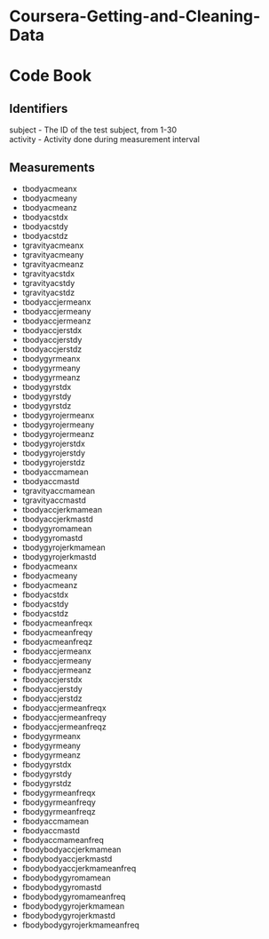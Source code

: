 # Coursera-Getting-and-Cleaning-Data 
<h1>Code Book</h1> 
 
<h2>Identifiers</h2> 
 
subject - The ID of the test subject, from 1-30<br /> 
activity - Activity done during measurement interval<br /> 
 
<h2>Measurements</h2> 
<ul> 
<li>tbodyacmeanx</li> 
<li>tbodyacmeany</li> 
<li>tbodyacmeanz</li> 
<li>tbodyacstdx</li> 
<li>tbodyacstdy</li> 
<li>tbodyacstdz</li> 
<li>tgravityacmeanx</li> 
<li>tgravityacmeany</li> 
<li>tgravityacmeanz</li> 
<li>tgravityacstdx</li> 
<li>tgravityacstdy</li> 
<li>tgravityacstdz</li> 
<li>tbodyaccjermeanx</li> 
<li>tbodyaccjermeany</li> 
<li>tbodyaccjermeanz</li> 
<li>tbodyaccjerstdx</li> 
<li>tbodyaccjerstdy</li> 
<li>tbodyaccjerstdz</li> 
<li>tbodygyrmeanx</li> 
<li>tbodygyrmeany</li> 
<li>tbodygyrmeanz</li> 
<li>tbodygyrstdx</li> 
<li>tbodygyrstdy</li> 
<li>tbodygyrstdz</li> 
<li>tbodygyrojermeanx</li> 
<li>tbodygyrojermeany</li> 
<li>tbodygyrojermeanz</li> 
<li>tbodygyrojerstdx</li> 
<li>tbodygyrojerstdy</li> 
<li>tbodygyrojerstdz</li> 
<li>tbodyaccmamean</li> 
<li>tbodyaccmastd</li> 
<li>tgravityaccmamean</li> 
<li>tgravityaccmastd</li> 
<li>tbodyaccjerkmamean</li> 
<li>tbodyaccjerkmastd</li> 
<li>tbodygyromamean</li> 
<li>tbodygyromastd</li> 
<li>tbodygyrojerkmamean</li> 
<li>tbodygyrojerkmastd</li> 
<li>fbodyacmeanx</li> 
<li>fbodyacmeany</li> 
<li>fbodyacmeanz</li> 
<li>fbodyacstdx</li> 
<li>fbodyacstdy</li> 
<li>fbodyacstdz</li> 
<li>fbodyacmeanfreqx</li> 
<li>fbodyacmeanfreqy</li> 
<li>fbodyacmeanfreqz</li> 
<li>fbodyaccjermeanx</li> 
<li>fbodyaccjermeany</li> 
<li>fbodyaccjermeanz</li> 
<li>fbodyaccjerstdx</li> 
<li>fbodyaccjerstdy</li> 
<li>fbodyaccjerstdz</li> 
<li>fbodyaccjermeanfreqx</li> 
<li>fbodyaccjermeanfreqy</li> 
<li>fbodyaccjermeanfreqz</li> 
<li>fbodygyrmeanx</li> 
<li>fbodygyrmeany</li> 
<li>fbodygyrmeanz</li> 
<li>fbodygyrstdx</li> 
<li>fbodygyrstdy</li> 
<li>fbodygyrstdz</li> 
<li>fbodygyrmeanfreqx</li> 
<li>fbodygyrmeanfreqy</li> 
<li>fbodygyrmeanfreqz</li> 
<li>fbodyaccmamean</li> 
<li>fbodyaccmastd</li> 
<li>fbodyaccmameanfreq</li> 
<li>fbodybodyaccjerkmamean</li> 
<li>fbodybodyaccjerkmastd</li> 
<li>fbodybodyaccjerkmameanfreq</li> 
<li>fbodybodygyromamean</li> 
<li>fbodybodygyromastd</li> 
<li>fbodybodygyromameanfreq</li> 
<li>fbodybodygyrojerkmamean</li> 
<li>fbodybodygyrojerkmastd</li> 
<li>fbodybodygyrojerkmameanfreq</li> 
</ul>

